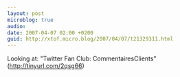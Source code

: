 ```yaml
---
layout: post
microblog: true
audio: 
date: 2007-04-07 02:00 +0200
guid: http://xtof.micro.blog/2007/04/07/t21329311.html
---
```

Looking at: "Twitter Fan Club: CommentairesClients" (http://tinyurl.com/2qsg66)

